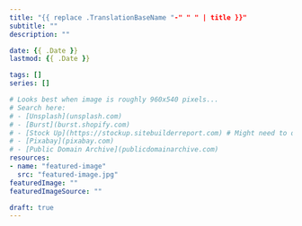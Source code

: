 ```yaml
---
title: "{{ replace .TranslationBaseName "-" " " | title }}"
subtitle: ""
description: ""

date: {{ .Date }}
lastmod: {{ .Date }}

tags: []
series: []

# Looks best when image is roughly 960x540 pixels...
# Search here:
# - [Unsplash](unsplash.com)
# - [Burst](burst.shopify.com)
# - [Stock Up](https://stockup.sitebuilderreport.com) # Might need to disable security plugins to stop JS from being blocked
# - [Pixabay](pixabay.com)
# - [Public Domain Archive](publicdomainarchive.com)
resources:
- name: "featured-image"
  src: "featured-image.jpg"
featuredImage: ""
featuredImageSource: ""

draft: true
---
```


<!--more-->
